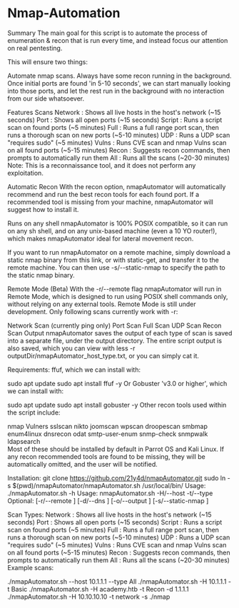 # Nmap-Automation
Summary
The main goal for this script is to automate the process of enumeration & recon that is run every time, and instead focus our attention on real pentesting.

This will ensure two things:

Automate nmap scans.
Always have some recon running in the background.
Once initial ports are found 'in 5-10 seconds', we can start manually looking into those ports, and let the rest run in the background with no interaction from our side whatsoever.

Features
Scans
Network : Shows all live hosts in the host's network (~15 seconds)
Port : Shows all open ports (~15 seconds)
Script : Runs a script scan on found ports (~5 minutes)
Full : Runs a full range port scan, then runs a thorough scan on new ports (~5-10 minutes)
UDP : Runs a UDP scan "requires sudo" (~5 minutes)
Vulns : Runs CVE scan and nmap Vulns scan on all found ports (~5-15 minutes)
Recon : Suggests recon commands, then prompts to automatically run them
All : Runs all the scans (~20-30 minutes)
Note: This is a reconnaissance tool, and it does not perform any exploitation.

Automatic Recon
With the recon option, nmapAutomator will automatically recommend and run the best recon tools for each found port.
If a recommended tool is missing from your machine, nmapAutomator will suggest how to install it.

Runs on any shell
nmapAutomator is 100% POSIX compatible, so it can run on any sh shell, and on any unix-based machine (even a 10 YO router!), which makes nmapAutomator ideal for lateral movement recon.

If you want to run nmapAutomator on a remote machine, simply download a static nmap binary from this link, or with static-get, and transfer it to the remote machine. You can then use -s/--static-nmap to specify the path to the static nmap binary.

Remote Mode (Beta)
With the -r/--remote flag nmapAutomator will run in Remote Mode, which is designed to run using POSIX shell commands only, without relying on any external tools.
Remote Mode is still under development. Only following scans currently work with -r:

 Network Scan (currently ping only)
 Port Scan
 Full Scan
 UDP Scan
 Recon Scan
Output
nmapAutomator saves the output of each type of scan is saved into a separate file, under the output directory.
The entire script output is also saved, which you can view with less -r outputDir/nmapAutomator_host_type.txt, or you can simply cat it.

Requirements:
ffuf, which we can install with:

sudo apt update
sudo apt install ffuf -y
Or Gobuster 'v3.0 or higher', which we can install with:

sudo apt update
sudo apt install gobuster -y
Other recon tools used within the script include:

nmap Vulners	sslscan	nikto	joomscan	wpscan
droopescan	smbmap	enum4linux	dnsrecon	odat
smtp-user-enum	snmp-check	snmpwalk	ldapsearch	
Most of these should be installed by default in Parrot OS and Kali Linux.
If any recon recommended tools are found to be missing, they will be automatically omitted, and the user will be notified.

Installation:
git clone https://github.com/21y4d/nmapAutomator.git
sudo ln -s $(pwd)/nmapAutomator/nmapAutomator.sh /usr/local/bin/
Usage:
./nmapAutomator.sh -h
Usage: nmapAutomator.sh -H/--host <TARGET-IP> -t/--type <TYPE>
Optional: [-r/--remote <REMOTE MODE>] [-d/--dns <DNS SERVER>] [-o/--output <OUTPUT DIRECTORY>] [-s/--static-nmap <STATIC NMAP PATH>]

Scan Types:
	Network : Shows all live hosts in the host's network (~15 seconds)
	Port    : Shows all open ports (~15 seconds)
	Script  : Runs a script scan on found ports (~5 minutes)
	Full    : Runs a full range port scan, then runs a thorough scan on new ports (~5-10 minutes)
	UDP     : Runs a UDP scan "requires sudo" (~5 minutes)
	Vulns   : Runs CVE scan and nmap Vulns scan on all found ports (~5-15 minutes)
	Recon   : Suggests recon commands, then prompts to automatically run them
	All     : Runs all the scans (~20-30 minutes)
Example scans:

./nmapAutomator.sh --host 10.1.1.1 --type All
./nmapAutomator.sh -H 10.1.1.1 -t Basic
./nmapAutomator.sh -H academy.htb -t Recon -d 1.1.1.1
./nmapAutomator.sh -H 10.10.10.10 -t network -s ./nmap
